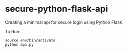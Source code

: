 # secure-python-flask-api
Creating a minimal api for secure login using Python Flask


To Run:
```
source env/bin/activate
python api.py
```